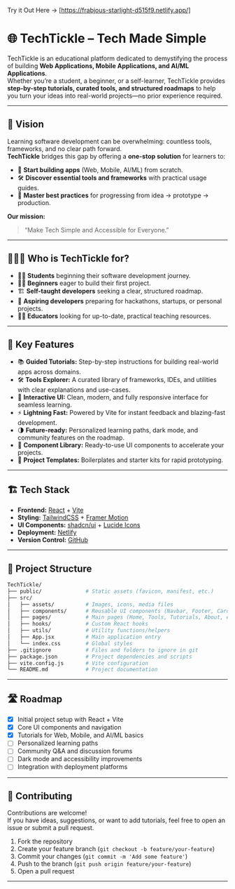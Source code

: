 Try it Out Here -> [https://frabjous-starlight-d515f9.netlify.app/]

# 🌐 TechTickle – Tech Made Simple  

TechTickle is an educational platform dedicated to demystifying the process of building **Web Applications, Mobile Applications, and AI/ML Applications**.  
Whether you’re a student, a beginner, or a self-learner, TechTickle provides **step-by-step tutorials, curated tools, and structured roadmaps** to help you turn your ideas into real-world projects—no prior experience required.

---

## 🎯 Vision

Learning software development can be overwhelming: countless tools, frameworks, and no clear path forward.  
**TechTickle** bridges this gap by offering a **one-stop solution** for learners to:

- 📱 **Start building apps** (Web, Mobile, AI/ML) from scratch.
- 🛠 **Discover essential tools and frameworks** with practical usage guides.
- 🚀 **Master best practices** for progressing from idea → prototype → production.

**Our mission:**  
> “Make Tech Simple and Accessible for Everyone.”

---

## 🧑‍🤝‍🧑 Who is TechTickle for?

- 🧑‍🎓 **Students** beginning their software development journey.
- 👨‍💻 **Beginners** eager to build their first project.
- 🏗 **Self-taught developers** seeking a clear, structured roadmap.
- 🚀 **Aspiring developers** preparing for hackathons, startups, or personal projects.
- 👩‍🏫 **Educators** looking for up-to-date, practical teaching resources.

---

## 🚀 Key Features

- 📚 **Guided Tutorials:** Step-by-step instructions for building real-world apps across domains.
- 🛠 **Tools Explorer:** A curated library of frameworks, IDEs, and utilities with clear explanations and use-cases.
- 🎨 **Interactive UI:** Clean, modern, and fully responsive interface for seamless learning.
- ⚡ **Lightning Fast:** Powered by Vite for instant feedback and blazing-fast development.
- 🌗 **Future-ready:** Personalized learning paths, dark mode, and community features on the roadmap.
- 🧩 **Component Library:** Ready-to-use UI components to accelerate your projects.
- 📝 **Project Templates:** Boilerplates and starter kits for rapid prototyping.

---

## 🏗️ Tech Stack

- **Frontend:** [React](https://react.dev/) + [Vite](https://vitejs.dev/)
- **Styling:** [TailwindCSS](https://tailwindcss.com/) + [Framer Motion](https://www.framer.com/motion/)
- **UI Components:** [shadcn/ui](https://ui.shadcn.com/) + [Lucide Icons](https://lucide.dev/)
- **Deployment:** [Netlify](https://www.netlify.com/)
- **Version Control:** [GitHub](https://github.com/)

---

## 📂 Project Structure

```bash
TechTickle/
├── public/              # Static assets (favicon, manifest, etc.)
├── src/
│   ├── assets/          # Images, icons, media files
│   ├── components/      # Reusable UI components (Navbar, Footer, Cards, etc.)
│   ├── pages/           # Main pages (Home, Tools, Tutorials, About, etc.)
│   ├── hooks/           # Custom React hooks
│   ├── utils/           # Utility functions/helpers
│   ├── App.jsx          # Main application entry
│   └── index.css        # Global styles
├── .gitignore           # Files and folders to ignore in git
├── package.json         # Project dependencies and scripts
├── vite.config.js       # Vite configuration
└── README.md            # Project documentation
```

---

## 🛣️ Roadmap

- [x] Initial project setup with React + Vite
- [x] Core UI components and navigation
- [x] Tutorials for Web, Mobile, and AI/ML basics
- [ ] Personalized learning paths
- [ ] Community Q&A and discussion forums
- [ ] Dark mode and accessibility improvements
- [ ] Integration with deployment platforms

---

## 🤝 Contributing

Contributions are welcome!  
If you have ideas, suggestions, or want to add tutorials, feel free to open an issue or submit a pull request.

1. Fork the repository
2. Create your feature branch (`git checkout -b feature/your-feature`)
3. Commit your changes (`git commit -m 'Add some feature'`)
4. Push to the branch (`git push origin feature/your-feature`)
5. Open a pull request

---
